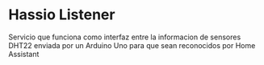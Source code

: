 # Hassio Listener

Servicio que funciona como interfaz entre la informacion de sensores DHT22 enviada por un Arduino Uno para que sean reconocidos por Home Assistant

